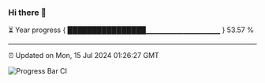 ### Hi there 👋

⏳ Year progress { ████████████████▁▁▁▁▁▁▁▁▁▁▁▁▁▁ } 53.57 %

---

⏰ Updated on Mon, 15 Jul 2024 01:26:27 GMT

![Progress Bar CI](https://github.com/ZhaoGui/ZhaoGui/workflows/Progress%20Bar%20CI/badge.svg)
